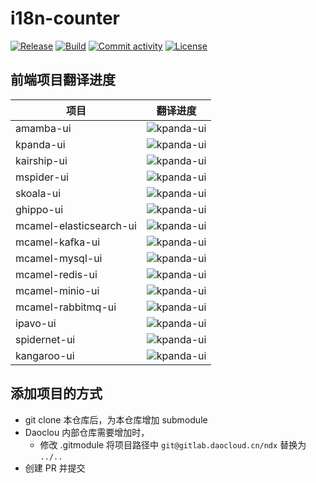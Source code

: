# i18n-counter

[![Release](https://img.shields.io/github/v/release/samzong/i18n-counter)](https://img.shields.io/github/v/release/samzong/i18n-counter)
[![Build](https://github.com/SAMZONG/i18n-counter/actions/workflows/run_builds.yaml/badge.svg)](https://github.com/SAMZONG/i18n-counter/actions/workflows/run_builds.yaml)
[![Commit activity](https://img.shields.io/github/commit-activity/m/samzong/i18n-counter)](https://img.shields.io/github/commit-activity/m/samzong/i18n-counter)
[![License](https://img.shields.io/badge/License-Apache_2.0-blue.svg)](https://opensource.org/licenses/Apache-2.0)


## 前端项目翻译进度


| 项目                      | 翻译进度                                                                                              |
|-------------------------|---------------------------------------------------------------------------------------------------|
| amamba-ui               | ![kpanda-ui](https://ndx.gitpages.daocloud.io/product/frontend-i18n-counter/badges/amamba-ui.svg) |
| kpanda-ui               | ![kpanda-ui](https://ndx.gitpages.daocloud.io/product/frontend-i18n-counter/badges/kpanda-ui.svg) |
| kairship-ui             | ![kpanda-ui](https://ndx.gitpages.daocloud.io/product/frontend-i18n-counter/badges/kairship-ui.svg) |
| mspider-ui              | ![kpanda-ui](https://ndx.gitpages.daocloud.io/product/frontend-i18n-counter/badges/mspider-ui.svg) |
| skoala-ui               | ![kpanda-ui](https://ndx.gitpages.daocloud.io/product/frontend-i18n-counter/badges/skoala-ui.svg) |
| ghippo-ui               | ![kpanda-ui](https://ndx.gitpages.daocloud.io/product/frontend-i18n-counter/badges/ghippo-ui.svg) |
| mcamel-elasticsearch-ui | ![kpanda-ui](https://ndx.gitpages.daocloud.io/product/frontend-i18n-counter/badges/mcamel-elasticsearch-ui.svg) |
| mcamel-kafka-ui         | ![kpanda-ui](https://ndx.gitpages.daocloud.io/product/frontend-i18n-counter/badges/mcamel-kafka-ui.svg) |
| mcamel-mysql-ui         | ![kpanda-ui](https://ndx.gitpages.daocloud.io/product/frontend-i18n-counter/badges/mcamel-mysql-ui.svg) |
| mcamel-redis-ui         | ![kpanda-ui](https://ndx.gitpages.daocloud.io/product/frontend-i18n-counter/badges/mcamel-redis-ui.svg) |
| mcamel-minio-ui         | ![kpanda-ui](https://ndx.gitpages.daocloud.io/product/frontend-i18n-counter/badges/mcamel-minio-ui.svg) |
| mcamel-rabbitmq-ui      | ![kpanda-ui](https://ndx.gitpages.daocloud.io/product/frontend-i18n-counter/badges/mcamel-rabbitmq-ui.svg) |
| ipavo-ui               | ![kpanda-ui](https://ndx.gitpages.daocloud.io/product/frontend-i18n-counter/badges/ipavo-ui.svg) |
| spidernet-ui               | ![kpanda-ui](https://ndx.gitpages.daocloud.io/product/frontend-i18n-counter/badges/spidernet-ui.svg) |
| kangaroo-ui               | ![kpanda-ui](https://ndx.gitpages.daocloud.io/product/frontend-i18n-counter/badges/kangaroo-ui.svg) |

## 添加项目的方式

- git clone 本仓库后，为本仓库增加 submodule
- Daoclou 内部仓库需要增加时，
  - 修改 .gitmodule 将项目路径中 `git@gitlab.daocloud.cn/ndx` 替换为 `../..`
- 创建 PR 并提交